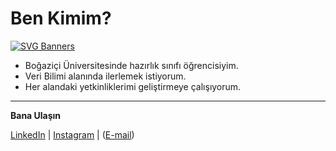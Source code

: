 # Ben Kimim?
[![SVG Banners](https://svg-banners.vercel.app/api?type=textBox&text1=Umut%20Yılmaz%20🤖&width=800&height=400)](https://github.com/Akshay090/svg-banners)
- Boğaziçi Üniversitesinde hazırlık sınıfı öğrencisiyim.
- Veri Bilimi alanında ilerlemek istiyorum.
- Her alandaki yetkinliklerimi geliştirmeye çalışıyorum.


---


**Bana Ulaşın**

[LinkedIn](https://www.linkedin.com/in/umutyilmazz/) | [Instagram](https://www.instagram.com/umutyilmmz/) | (<a href="mailto:umutyilmaz475@gmail.com">E-mail</a>)
